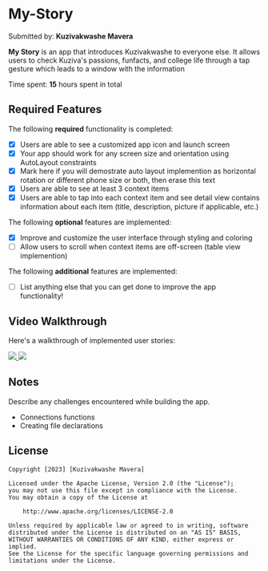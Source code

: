 # My-Story

Submitted by: **Kuzivakwashe Mavera**

**My Story** is an app that introduces Kuzivakwashe to everyone else. It allows users to check Kuziva's passions, funfacts, and college life through a tap gesture which leads to a window with the information 

Time spent: **15** hours spent in total

## Required Features

The following **required** functionality is completed:

- [x] Users are able to see a customized app icon and launch screen
- [x] Your app should work for any screen size and orientation using AutoLayout constraints
- [x] Mark here if you will demostrate auto layout implemention as horizontal rotation or different phone size or both, then erase this text
- [x] Users are able to see at least 3 context items
- [x] Users are able to tap into each context item and see detail view contains information about each item (title, description, picture if applicable, etc.)
 
The following **optional** features are implemented:

- [x] Improve and customize the user interface through styling and coloring
- [ ] Allow users to scroll when context items are off-screen (table view implemention)

The following **additional** features are implemented:

- [ ] List anything else that you can get done to improve the app functionality!

## Video Walkthrough

Here's a walkthrough of implemented user stories:

<a href="https://www.loom.com/share/ccfc763cb4c94fe39a766f4db097d553">
    <img style="max-width:300px;" src="https://cdn.loom.com/sessions/thumbnails/ccfc763cb4c94fe39a766f4db097d553-with-play.gif">
  </a>
  
  <a href="https://www.loom.com/share/0024ab1c011c46c7b536f19edd2d96fd">
    <img style="max-width:300px;" src="https://cdn.loom.com/sessions/thumbnails/0024ab1c011c46c7b536f19edd2d96fd-with-play.gif">
  </a>

## Notes

Describe any challenges encountered while building the app.
- Connections functions
- Creating file declarations 

## License

    Copyright [2023] [Kuzivakwashe Mavera]

    Licensed under the Apache License, Version 2.0 (the "License");
    you may not use this file except in compliance with the License.
    You may obtain a copy of the License at

        http://www.apache.org/licenses/LICENSE-2.0

    Unless required by applicable law or agreed to in writing, software
    distributed under the License is distributed on an "AS IS" BASIS,
    WITHOUT WARRANTIES OR CONDITIONS OF ANY KIND, either express or implied.
    See the License for the specific language governing permissions and
    limitations under the License.
